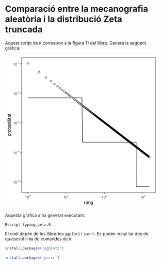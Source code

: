# Comparació entre la mecanografia aleatòria i la distribució Zeta truncada

Aquest script de `R` correspon a la figura 11 del llibre. Genera la següent
gràfica:

![Comparació entre la mecanografia aleatòria i la distribució Zeta truncada](typing_zeta.png)

Aquesta gràfica s'ha generat executant:

```
Rscript typing_zeta.R
```

El codi depèn de les llibreries `ggplot2` i `purrr`. Es poden instal·lar des de
qualsevol línia de comandes de `R`:

``` r
install.packages('ggplot2')
```

``` r
install.packages('purrr')
```
